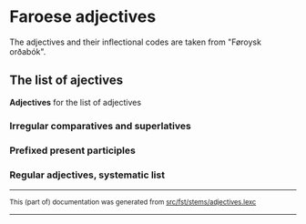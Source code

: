 # Faroese adjectives 

The adjectives and their inflectional codes 
are taken from "Føroysk orðabók".

## The list of ajectives

**Adjectives** for the list of adjectives

### Irregular comparatives and superlatives

### Prefixed present participles

### Regular adjectives, systematic list

* * *

<small>This (part of) documentation was generated from [src/fst/stems/adjectives.lexc](https://github.com/giellalt/lang-fao/blob/main/src/fst/stems/adjectives.lexc)</small>

---

